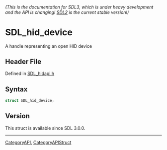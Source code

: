 ###### (This is the documentation for SDL3, which is under heavy development and the API is changing! [SDL2](https://wiki.libsdl.org/SDL2/) is the current stable version!)
# SDL_hid_device

A handle representing an open HID device

## Header File

Defined in [SDL_hidapi.h](https://github.com/libsdl-org/SDL/blob/main/include/SDL3/SDL_hidapi.h)

## Syntax

```c
struct SDL_hid_device;
```

## Version

This struct is available since SDL 3.0.0.

----
[CategoryAPI](CategoryAPI), [CategoryAPIStruct](CategoryAPIStruct)

